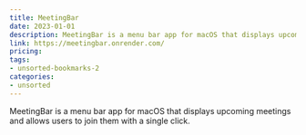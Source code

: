 ```yaml
---
title: MeetingBar
date: 2023-01-01
description: MeetingBar is a menu bar app for macOS that displays upcoming meetings and allows users to join them with a single click.
link: https://meetingbar.onrender.com/
pricing: 
tags: 
- unsorted-bookmarks-2 
categories: 
- unsorted 
---
```


MeetingBar is a menu bar app for macOS that displays upcoming meetings and allows users to join them with a single click.